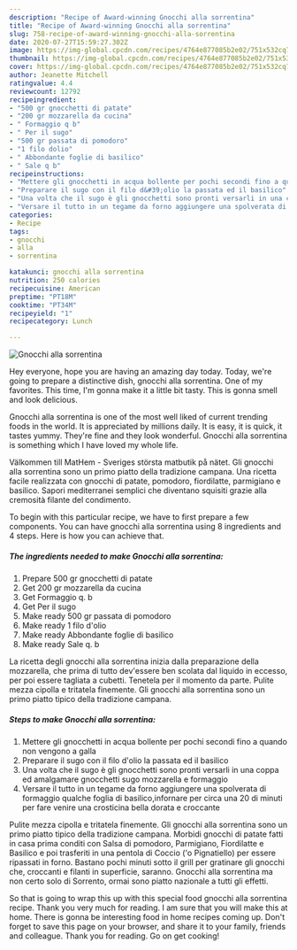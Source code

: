 ```yaml
---
description: "Recipe of Award-winning Gnocchi alla sorrentina"
title: "Recipe of Award-winning Gnocchi alla sorrentina"
slug: 758-recipe-of-award-winning-gnocchi-alla-sorrentina
date: 2020-07-27T15:59:27.302Z
image: https://img-global.cpcdn.com/recipes/4764e877085b2e02/751x532cq70/gnocchi-alla-sorrentina-recipe-main-photo.jpg
thumbnail: https://img-global.cpcdn.com/recipes/4764e877085b2e02/751x532cq70/gnocchi-alla-sorrentina-recipe-main-photo.jpg
cover: https://img-global.cpcdn.com/recipes/4764e877085b2e02/751x532cq70/gnocchi-alla-sorrentina-recipe-main-photo.jpg
author: Jeanette Mitchell
ratingvalue: 4.4
reviewcount: 12792
recipeingredient:
- "500 gr gnocchetti di patate"
- "200 gr mozzarella da cucina"
- " Formaggio q b"
- " Per il sugo"
- "500 gr passata di pomodoro"
- "1 filo dolio"
- " Abbondante foglie di basilico"
- " Sale q b"
recipeinstructions:
- "Mettere gli gnocchetti in acqua bollente per pochi secondi fino a quando non vengono a galla"
- "Preparare il sugo con il filo d&#39;olio la passata ed il basilico"
- "Una volta che il sugo è gli gnocchetti sono pronti versarli in una coppa ed amalgamare gnocchetti sugo mozzarella e formaggio"
- "Versare il tutto in un tegame da forno aggiungere una spolverata di formaggio qualche foglia di basilico,infornare per circa una 20 di minuti per fare venire una crosticina bella dorata e croccante"
categories:
- Recipe
tags:
- gnocchi
- alla
- sorrentina

katakunci: gnocchi alla sorrentina 
nutrition: 250 calories
recipecuisine: American
preptime: "PT18M"
cooktime: "PT34M"
recipeyield: "1"
recipecategory: Lunch

---
```



![Gnocchi alla sorrentina](https://img-global.cpcdn.com/recipes/4764e877085b2e02/751x532cq70/gnocchi-alla-sorrentina-recipe-main-photo.jpg)

Hey everyone, hope you are having an amazing day today. Today, we're going to prepare a distinctive dish, gnocchi alla sorrentina. One of my favorites. This time, I'm gonna make it a little bit tasty. This is gonna smell and look delicious.

Gnocchi alla sorrentina is one of the most well liked of current trending foods in the world. It is appreciated by millions daily. It is easy, it is quick, it tastes yummy. They're fine and they look wonderful. Gnocchi alla sorrentina is something which I have loved my whole life.

Välkommen till MatHem - Sveriges största matbutik på nätet. Gli gnocchi alla sorrentina sono un primo piatto della tradizione campana. Una ricetta facile realizzata con gnocchi di patate, pomodoro, fiordilatte, parmigiano e basilico. Sapori mediterranei semplici che diventano squisiti grazie alla cremosità filante del condimento.


To begin with this particular recipe, we have to first prepare a few components. You can have gnocchi alla sorrentina using 8 ingredients and 4 steps. Here is how you can achieve that.

<!--inarticleads1-->

##### The ingredients needed to make Gnocchi alla sorrentina:

1. Prepare 500 gr gnocchetti di patate
1. Get 200 gr mozzarella da cucina
1. Get  Formaggio q. b
1. Get  Per il sugo
1. Make ready 500 gr passata di pomodoro
1. Make ready 1 filo d&#39;olio
1. Make ready  Abbondante foglie di basilico
1. Make ready  Sale q. b


La ricetta degli gnocchi alla sorrentina inizia dalla preparazione della mozzarella, che prima di tutto dev&#39;essere ben scolata dal liquido in eccesso, per poi essere tagliata a cubetti. Tenetela per il momento da parte. Pulite mezza cipolla e tritatela finemente. Gli gnocchi alla sorrentina sono un primo piatto tipico della tradizione campana. 

<!--inarticleads2-->

##### Steps to make Gnocchi alla sorrentina:

1. Mettere gli gnocchetti in acqua bollente per pochi secondi fino a quando non vengono a galla
1. Preparare il sugo con il filo d&#39;olio la passata ed il basilico
1. Una volta che il sugo è gli gnocchetti sono pronti versarli in una coppa ed amalgamare gnocchetti sugo mozzarella e formaggio
1. Versare il tutto in un tegame da forno aggiungere una spolverata di formaggio qualche foglia di basilico,infornare per circa una 20 di minuti per fare venire una crosticina bella dorata e croccante


Pulite mezza cipolla e tritatela finemente. Gli gnocchi alla sorrentina sono un primo piatto tipico della tradizione campana. Morbidi gnocchi di patate fatti in casa prima conditi con Salsa di pomodoro, Parmigiano, Fiordilatte e Basilico e poi trasferiti in una pentola di Coccio (&#39;o Pignatiello) per essere ripassati in forno. Bastano pochi minuti sotto il grill per gratinare gli gnocchi che, croccanti e filanti in superficie, saranno. Gnocchi alla sorrentina ma non certo solo di Sorrento, ormai sono piatto nazionale a tutti gli effetti. 

So that is going to wrap this up with this special food gnocchi alla sorrentina recipe. Thank you very much for reading. I am sure that you will make this at home. There is gonna be interesting food in home recipes coming up. Don't forget to save this page on your browser, and share it to your family, friends and colleague. Thank you for reading. Go on get cooking!
